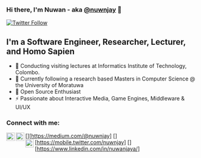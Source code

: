 ### Hi there, I'm Nuwan - aka [@nuwnjay](https://n-jay.gitlab.io/) 👋

[![Twitter Follow](https://img.shields.io/twitter/follow/nuwnjay?color=1DA1F2&logo=twitter&style=for-the-badge)](https://twitter.com/intent/follow?original_referer=https%3A%2F%2Fgithub.com%2FcodeSTACKr&screen_name=nuwnjay)

## I'm a Software Engineer, Researcher, Lecturer, and Homo Sapien

- 🔭 Conducting visiting lectures at Informatics Institute of Technology, Colombo.
- 🌱 Currently following a research based Masters in Computer Science @ the University of Moratuwa
- 🥅 Open Source Enthusiast
- ⚡ Passionate about Interactive Media, Game Engines, Middleware & UI/UX


### Connect with me:

[<img align="left" alt="codeSTACKr | Instagram" width="22px" src="https://cdn.jsdelivr.net/npm/simple-icons@v3/icons/medium.svg" />][https://medium.com/@nuwnjay]
[<img align="left" alt="codeSTACKr | Twitter" width="22px" src="https://cdn.jsdelivr.net/npm/simple-icons@v3/icons/twitter.svg" />][https://mobile.twitter.com/nuwnjay]
[<img align="left" alt="codeSTACKr | LinkedIn" width="22px" src="https://cdn.jsdelivr.net/npm/simple-icons@v3/icons/linkedin.svg" />][https://www.linkedin.com/in/nuwanjaya/]
<br />

